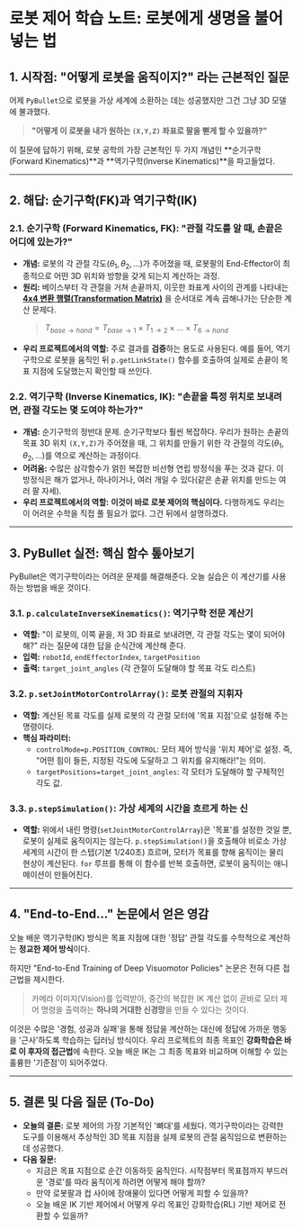 # 로봇 제어 학습 노트: 로봇에게 생명을 불어넣는 법 

## 1. 시작점: "어떻게 로봇을 움직이지?" 라는 근본적인 질문

어제 `PyBullet`으로 로봇을 가상 세계에 소환하는 데는 성공했지만 그건 그냥 3D 모델에 불과했다. 

> **"어떻게 이 로봇을 내가 원하는 `(X,Y,Z)` 좌표로 팔을 뻗게 할 수 있을까?"**

이 질문에 답하기 위해, 로봇 공학의 가장 근본적인 두 가지 개념인 **순기구학(Forward Kinematics)**과 **역기구학(Inverse Kinematics)**을 파고들었다.

---

## 2. 해답: 순기구학(FK)과 역기구학(IK)

### 2.1. 순기구학 (Forward Kinematics, FK): "관절 각도를 알 때, 손끝은 어디에 있는가?"

* **개념:** 로봇의 각 관절 각도($\theta_1, \theta_2, ...$)가 주어졌을 때, 로봇팔의 End-Effector이 최종적으로 어떤 3D 위치와 방향을 갖게 되는지 계산하는 과정.
* **원리:** 베이스부터 각 관절을 거쳐 손끝까지, 이웃한 좌표계 사이의 관계를 나타내는 **[4x4 변환 행렬(Transformation Matrix)](https://en.wikipedia.org/wiki/Homogeneous_coordinates)** 을 순서대로 계속 곱해나가는 단순한 계산 문제다.
    > $T_{base \to hand} = T_{base \to 1} \times T_{1 \to 2} \times \dots \times T_{6 \to hand}$
* **우리 프로젝트에서의 역할:** 주로 결과를 **검증**하는 용도로 사용된다. 예를 들어, 역기구학으로 로봇을 움직인 뒤 `p.getLinkState()` 함수를 호출하여 실제로 손끝이 목표 지점에 도달했는지 확인할 때 쓰인다.

### 2.2. 역기구학 (Inverse Kinematics, IK): "손끝을 특정 위치로 보내려면, 관절 각도는 몇 도여야 하는가?"

* **개념:** 순기구학의 정반대 문제. 순기구학보다 훨씬 복잡하다. 우리가 원하는 손끝의 목표 3D 위치 `(X,Y,Z)`가 주어졌을 때, 그 위치를 만들기 위한 각 관절의 각도($\theta_1, \theta_2, ...$)를 역으로 계산하는 과정이다.
* **어려움:** 수많은 삼각함수가 얽힌 복잡한 비선형 연립 방정식을 푸는 것과 같다. 이 방정식은 해가 없거나, 하나이거나, 여러 개일 수 있다(같은 손끝 위치를 만드는 여러 팔 자세).
* **우리 프로젝트에서의 역할:** **이것이 바로 로봇 제어의 핵심이다.** 다행하게도 우리는 이 어려운 수학을 직접 풀 필요가 없다. 그건 뒤에서 설명하겠다.

---

## 3. PyBullet 실전: 핵심 함수 톺아보기

PyBullet은 역기구학이라는 어려운 문제를 해결해준다. 오늘 실습은 이 계산기를 사용하는 방법을 배운 것이다.

### 3.1. `p.calculateInverseKinematics()`: 역기구학 전문 계산기

* **역할:** "이 로봇의, 이쪽 끝을, 저 3D 좌표로 보내려면, 각 관절 각도는 몇이 되어야 해?" 라는 질문에 대한 답을 순식간에 계산해 준다.  
* **입력:** `robotId`, `endEffectorIndex`, `targetPosition` 
* **출력:** `target_joint_angles` (각 관절이 도달해야 할 목표 각도 리스트)

### 3.2. `p.setJointMotorControlArray()`: 로봇 관절의 지휘자

* **역할:** 계산된 목표 각도를 실제 로봇의 각 관절 모터에 '목표 지점'으로 설정해 주는 명령이다.
* **핵심 파라미터:**
    * `controlMode=p.POSITION_CONTROL`: 모터 제어 방식을 '위치 제어'로 설정. 즉, "어떤 힘이 들든, 지정된 각도에 도달하고 그 위치를 유지해라!"는 의미.
    * `targetPositions=target_joint_angles`: 각 모터가 도달해야 할 구체적인 각도 값.

### 3.3. `p.stepSimulation()`: 가상 세계의 시간을 흐르게 하는 신

* **역할:** 위에서 내린 명령(`setJointMotorControlArray`)은 '목표'를 설정한 것일 뿐, 로봇이 실제로 움직이지는 않는다. `p.stepSimulation()`을 호출해야 비로소 가상 세계의 시간이 한 스텝(기본 1/240초) 흐르며, 모터가 목표를 향해 움직이는 물리 현상이 계산된다. `for` 루프를 통해 이 함수를 반복 호출하면, 로봇이 움직이는 애니메이션이 만들어진다.

---

## 4. "End-to-End..." 논문에서 얻은 영감

오늘 배운 역기구학(IK) 방식은 목표 지점에 대한 '정답' 관절 각도를 수학적으로 계산하는 **정교한 제어 방식**이다.

하지만 "End-to-End Training of Deep Visuomotor Policies" 논문은 전혀 다른 접근법을 제시한다.

> 카메라 이미지(Vision)를 입력받아, 중간의 복잡한 IK 계산 없이 곧바로 모터 제어 명령을 출력하는 **하나의 거대한 신경망**을 만들 수 있다는 것이다.

이것은 수많은 '경험, 성공과 실패'을 통해 정답을 계산하는 대신에 정답에 가까운 행동을 '근사'하도록 학습하는 딥러닝 방식이다. 우리 프로젝트의 최종 목표인 **강화학습은 바로 이 후자의 접근법**에 속한다. 오늘 배운 IK는 그 최종 목표와 비교하며 이해할 수 있는 훌륭한 '기준점'이 되어주었다.

---

## 5. 결론 및 다음 질문 (To-Do)

* **오늘의 결론:** 로봇 제어의 가장 기본적인 '뼈대'를 세웠다. 역기구학이라는 강력한 도구를 이용해서 추상적인 3D 목표 지점을 실제 로봇의 관절 움직임으로 변환하는 데 성공했다.
* **다음 질문:**
    * 지금은 목표 지점으로 순간 이동하듯 움직인다. 시작점부터 목표점까지 부드러운 '경로'를 따라 움직이게 하려면 어떻게 해야 할까? 
    * 만약 로봇팔과 컵 사이에 장애물이 있다면 어떻게 피할 수 있을까?
    * 오늘 배운 IK 기반 제어에서 어떻게 우리 목표인 강화학습(RL) 기반 제어로 전환할 수 있을까?
